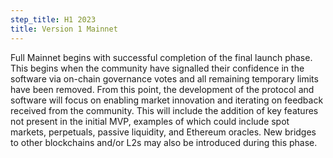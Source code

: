 ```yaml
---
step_title: H1 2023
title: Version 1 Mainnet
---
```


Full Mainnet begins with successful completion of the final launch phase. This begins when the community have signalled their confidence in the software via on-chain governance votes and all remaining temporary limits have been removed. From this point, the development of the protocol and software will focus on enabling market innovation and iterating on feedback received from the community. This will include the addition of key features not present in the initial MVP, examples of which could include spot markets, perpetuals, passive liquidity, and Ethereum oracles. New bridges to other blockchains and/or L2s may also be introduced during this phase.

